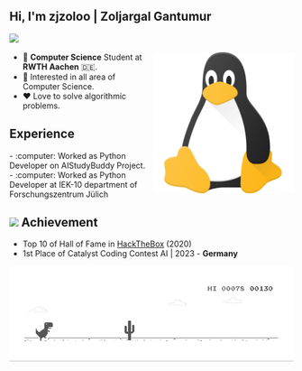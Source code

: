 <h2> Hi, I'm zjzoloo | Zoljargal Gantumur</h2>
<p>
  <a href="https://www.linkedin.com/in/zoljargalgantumur" target="_blank"> <img height="28" src = "https://img.shields.io/badge/-LinkedIn-0e76a8?style=for-the-badge&logo=Linkedin&logoColor=white"></a>
</p>

<img align ="right" src = "https://raw.githubusercontent.com/pratik-kale20/pratik-kale20/main/linux.png" width="250" height="250">

- :notebook: **Computer Science** Student at **RWTH Aachen** :de:.
- 🤔 Interested in all area of Computer Science.
- :heart: Love to solve algorithmic problems.


<h2> Experience </h2>
- :computer: Worked as Python Developer on AIStudyBuddy Project.
<br>
- :computer: Worked as Python Developer at IEK-10 department of Forschungszentrum Jülich

<h2><img src="https://media.giphy.com/media/cj87CxfRtrUifF3Ryk/giphy.gif" height="25"> Achievement</h2>

-   Top 10 of Hall of Fame in [HackTheBox](https://www.hackthebox.eu/) (2020)
-   1st Place of Catalyst Coding Contest AI | 2023 - **Germany**

![Dino](https://raw.githubusercontent.com/sanket9006/sanket9006/master/dino.gif)
